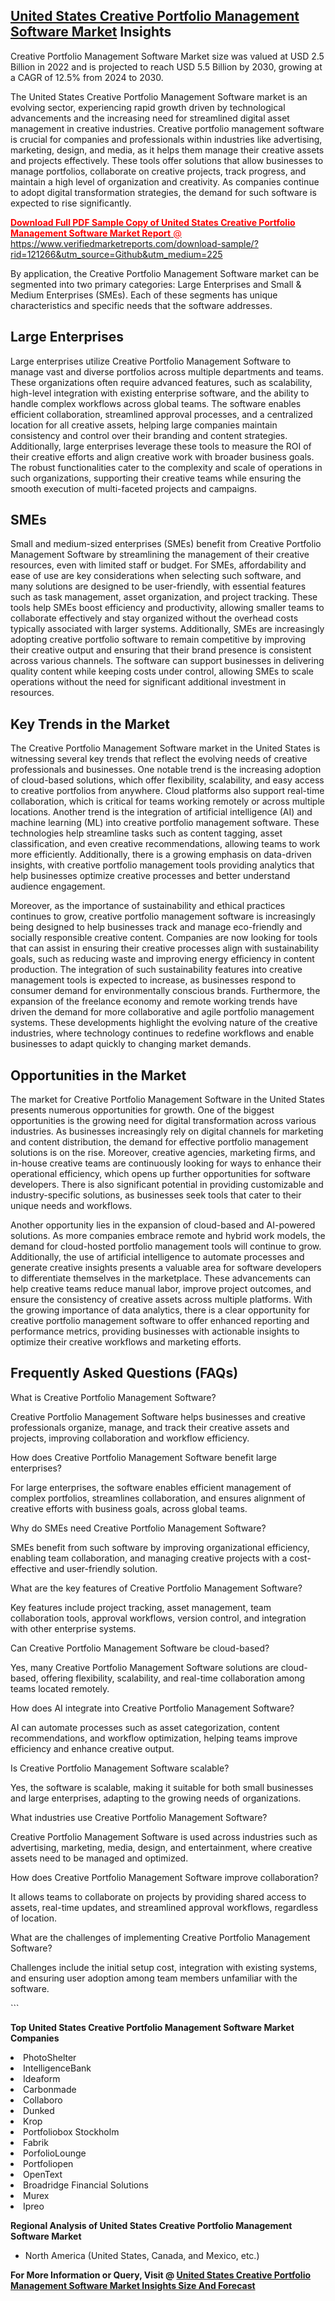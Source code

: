 <h2><a href="https://www.verifiedmarketreports.com/download-sample/?rid=121266&amp;utm_source=Github&amp;utm_medium=225" target="_blank">United States Creative Portfolio Management Software Market</a> Insights</h2><p>Creative Portfolio Management Software Market size was valued at USD 2.5 Billion in 2022 and is projected to reach USD 5.5 Billion by 2030, growing at a CAGR of 12.5% from 2024 to 2030.</p><p> <p>The United States Creative Portfolio Management Software market is an evolving sector, experiencing rapid growth driven by technological advancements and the increasing need for streamlined digital asset management in creative industries. Creative portfolio management software is crucial for companies and professionals within industries like advertising, marketing, design, and media, as it helps them manage their creative assets and projects effectively. These tools offer solutions that allow businesses to manage portfolios, collaborate on creative projects, track progress, and maintain a high level of organization and creativity. As companies continue to adopt digital transformation strategies, the demand for such software is expected to rise significantly. <a href="#"><p><span class=""><span style="color: #ff0000;"><strong>Download Full PDF Sample Copy of United States Creative Portfolio Management Software Market Report</strong> @ </span><a href="https://www.verifiedmarketreports.com/download-sample/?rid=121266&amp;utm_source=Github&amp;utm_medium=225" target="_blank">https://www.verifiedmarketreports.com/download-sample/?rid=121266&amp;utm_source=Github&amp;utm_medium=225</a></span></p></a></p> <p>By application, the Creative Portfolio Management Software market can be segmented into two primary categories: Large Enterprises and Small & Medium Enterprises (SMEs). Each of these segments has unique characteristics and specific needs that the software addresses.</p> <h2>Large Enterprises</h2> <p>Large enterprises utilize Creative Portfolio Management Software to manage vast and diverse portfolios across multiple departments and teams. These organizations often require advanced features, such as scalability, high-level integration with existing enterprise software, and the ability to handle complex workflows across global teams. The software enables efficient collaboration, streamlined approval processes, and a centralized location for all creative assets, helping large companies maintain consistency and control over their branding and content strategies. Additionally, large enterprises leverage these tools to measure the ROI of their creative efforts and align creative work with broader business goals. The robust functionalities cater to the complexity and scale of operations in such organizations, supporting their creative teams while ensuring the smooth execution of multi-faceted projects and campaigns.</p> <h2>SMEs</h2> <p>Small and medium-sized enterprises (SMEs) benefit from Creative Portfolio Management Software by streamlining the management of their creative resources, even with limited staff or budget. For SMEs, affordability and ease of use are key considerations when selecting such software, and many solutions are designed to be user-friendly, with essential features such as task management, asset organization, and project tracking. These tools help SMEs boost efficiency and productivity, allowing smaller teams to collaborate effectively and stay organized without the overhead costs typically associated with larger systems. Additionally, SMEs are increasingly adopting creative portfolio software to remain competitive by improving their creative output and ensuring that their brand presence is consistent across various channels. The software can support businesses in delivering quality content while keeping costs under control, allowing SMEs to scale operations without the need for significant additional investment in resources.</p> <h2>Key Trends in the Market</h2> <p>The Creative Portfolio Management Software market in the United States is witnessing several key trends that reflect the evolving needs of creative professionals and businesses. One notable trend is the increasing adoption of cloud-based solutions, which offer flexibility, scalability, and easy access to creative portfolios from anywhere. Cloud platforms also support real-time collaboration, which is critical for teams working remotely or across multiple locations. Another trend is the integration of artificial intelligence (AI) and machine learning (ML) into creative portfolio management software. These technologies help streamline tasks such as content tagging, asset classification, and even creative recommendations, allowing teams to work more efficiently. Additionally, there is a growing emphasis on data-driven insights, with creative portfolio management tools providing analytics that help businesses optimize creative processes and better understand audience engagement.</p> <p>Moreover, as the importance of sustainability and ethical practices continues to grow, creative portfolio management software is increasingly being designed to help businesses track and manage eco-friendly and socially responsible creative content. Companies are now looking for tools that can assist in ensuring their creative processes align with sustainability goals, such as reducing waste and improving energy efficiency in content production. The integration of such sustainability features into creative management tools is expected to increase, as businesses respond to consumer demand for environmentally conscious brands. Furthermore, the expansion of the freelance economy and remote working trends have driven the demand for more collaborative and agile portfolio management systems. These developments highlight the evolving nature of the creative industries, where technology continues to redefine workflows and enable businesses to adapt quickly to changing market demands.</p> <h2>Opportunities in the Market</h2> <p>The market for Creative Portfolio Management Software in the United States presents numerous opportunities for growth. One of the biggest opportunities is the growing need for digital transformation across various industries. As businesses increasingly rely on digital channels for marketing and content distribution, the demand for effective portfolio management solutions is on the rise. Moreover, creative agencies, marketing firms, and in-house creative teams are continuously looking for ways to enhance their operational efficiency, which opens up further opportunities for software developers. There is also significant potential in providing customizable and industry-specific solutions, as businesses seek tools that cater to their unique needs and workflows.</p> <p>Another opportunity lies in the expansion of cloud-based and AI-powered solutions. As more companies embrace remote and hybrid work models, the demand for cloud-hosted portfolio management tools will continue to grow. Additionally, the use of artificial intelligence to automate processes and generate creative insights presents a valuable area for software developers to differentiate themselves in the marketplace. These advancements can help creative teams reduce manual labor, improve project outcomes, and ensure the consistency of creative assets across multiple platforms. With the growing importance of data analytics, there is a clear opportunity for creative portfolio management software to offer enhanced reporting and performance metrics, providing businesses with actionable insights to optimize their creative workflows and marketing efforts.</p> <h2>Frequently Asked Questions (FAQs)</h2> <p>What is Creative Portfolio Management Software?</p> <p>Creative Portfolio Management Software helps businesses and creative professionals organize, manage, and track their creative assets and projects, improving collaboration and workflow efficiency.</p> <p>How does Creative Portfolio Management Software benefit large enterprises?</p> <p>For large enterprises, the software enables efficient management of complex portfolios, streamlines collaboration, and ensures alignment of creative efforts with business goals, across global teams.</p> <p>Why do SMEs need Creative Portfolio Management Software?</p> <p>SMEs benefit from such software by improving organizational efficiency, enabling team collaboration, and managing creative projects with a cost-effective and user-friendly solution.</p> <p>What are the key features of Creative Portfolio Management Software?</p> <p>Key features include project tracking, asset management, team collaboration tools, approval workflows, version control, and integration with other enterprise systems.</p> <p>Can Creative Portfolio Management Software be cloud-based?</p> <p>Yes, many Creative Portfolio Management Software solutions are cloud-based, offering flexibility, scalability, and real-time collaboration among teams located remotely.</p> <p>How does AI integrate into Creative Portfolio Management Software?</p> <p>AI can automate processes such as asset categorization, content recommendations, and workflow optimization, helping teams improve efficiency and enhance creative output.</p> <p>Is Creative Portfolio Management Software scalable?</p> <p>Yes, the software is scalable, making it suitable for both small businesses and large enterprises, adapting to the growing needs of organizations.</p> <p>What industries use Creative Portfolio Management Software?</p> <p>Creative Portfolio Management Software is used across industries such as advertising, marketing, media, design, and entertainment, where creative assets need to be managed and optimized.</p> <p>How does Creative Portfolio Management Software improve collaboration?</p> <p>It allows teams to collaborate on projects by providing shared access to assets, real-time updates, and streamlined approval workflows, regardless of location.</p> <p>What are the challenges of implementing Creative Portfolio Management Software?</p> <p>Challenges include the initial setup cost, integration with existing systems, and ensuring user adoption among team members unfamiliar with the software.</p> ```</p><p><strong>Top United States Creative Portfolio Management Software Market Companies</strong></p><div data-test-id=""><p><li>PhotoShelter</li><li> IntelligenceBank</li><li> Ideaform</li><li> Carbonmade</li><li> Collaboro</li><li> Dunked</li><li> Krop</li><li> Portfoliobox Stockholm</li><li> Fabrik</li><li> PorfolioLounge</li><li> Portfoliopen</li><li> OpenText</li><li> Broadridge Financial Solutions</li><li> Murex</li><li> Ipreo</li></p><div><strong>Regional Analysis of&nbsp;United States Creative Portfolio Management Software Market</strong></div><ul><li dir="ltr"><p dir="ltr">North America&nbsp;(United States, Canada, and Mexico, etc.)</p></li></ul><p><strong>For More Information or Query, Visit @&nbsp;</strong><strong><a href="https://www.verifiedmarketreports.com/product/global-creative-portfolio-management-software-market-2019-by-company-regions-type-and-application-forecast-to-2024/?utm_source=Github&amp;utm_medium=225" target="_blank">United States Creative Portfolio Management Software Market Insights Size And Forecast</a></strong></p></div>
